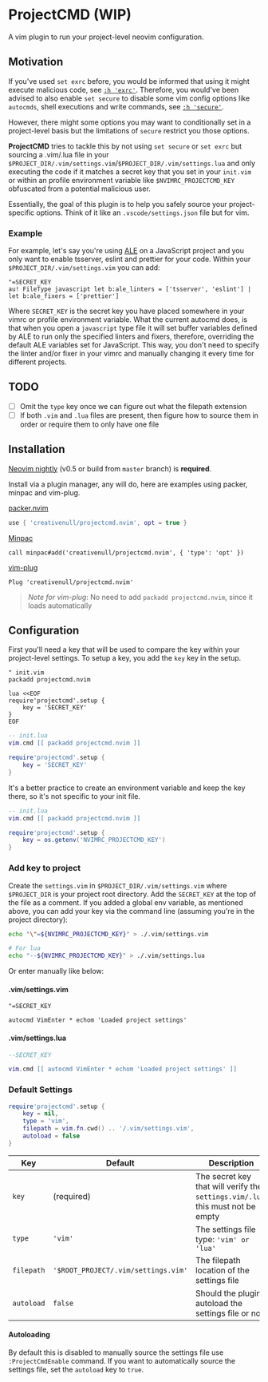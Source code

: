 # ProjectCMD (WIP)

A vim plugin to run your project-level neovim configuration.

## Motivation

If you've used `set exrc` before, you would be informed that using it might execute malicious code, see
[`:h 'exrc'`][vim-exrc]. Therefore, you would've been advised to also enable `set secure` to disable some vim config
options like `autocmds`, shell executions and write commands, see [`:h 'secure'`][vim-secure].

However, there might some options you may want to conditionally set in a project-level basis but the limitations of
`secure` restrict you those options.

__ProjectCMD__ tries to tackle this by not using `set secure` or `set exrc` but sourcing a .vim/.lua file in
your `$PROJECT_DIR/.vim/settings.vim`/`$PROJECT_DIR/.vim/settings.lua` and only executing the code if it matches a
secret key that you set in your `init.vim` or within an profile environment variable like `$NVIMRC_PROJECTCMD_KEY`
obfuscated from a potential malicious user.

Essentially, the goal of this plugin is to help you safely source your project-specific options. Think of it like an
`.vscode/settings.json` file but for vim.

### Example

For example, let's say you're using [ALE][ale-plugin] on a JavaScript project and you only want to enable tsserver,
eslint and prettier for your code. Within your `$PROJECT_DIR/.vim/settings.vim` you can add:

```vim
"=SECRET_KEY
au! FileType javascript let b:ale_linters = ['tsserver', 'eslint'] | let b:ale_fixers = ['prettier']
```

Where `SECRET_KEY` is the secret key you have placed somewhere in your vimrc or profile environment variable. What the
current autocmd does, is that when you open a `javascript` type file it will set buffer variables defined by ALE to run
only the specified linters and fixers, therefore, overriding the default ALE variables set for JavaScript. This way, you
don't need to specify the linter and/or fixer in your vimrc and manually changing it every time for different projects.

## TODO

+ [ ] Omit the `type` key once we can figure out what the filepath extension
+ [ ] If both `.vim` and `.lua` files are present, then figure how to source them in order or require them to only have
one file

## Installation

[Neovim nightly][nightly] (v0.5 or build from `master` branch) is __required__.

Install via a plugin manager, any will do, here are examples using packer, minpac and vim-plug.

[packer.nvim][packer]

```lua
use { 'creativenull/projectcmd.nvim', opt = true }
```

[Minpac][minpac]

```vim
call minpac#add('creativenull/projectcmd.nvim', { 'type': 'opt' })
```

[vim-plug][vim-plug]

```vim
Plug 'creativenull/projectcmd.nvim'
```

> _Note for vim-plug_: No need to add `packadd projectcmd.nvim`, since it loads automatically

## Configuration

First you'll need a key that will be used to compare the key within your project-level settings. To setup a key, you
add the `key` key in the setup.

```vim
" init.vim
packadd projectcmd.nvim

lua <<EOF
require'projectcmd'.setup {
    key = 'SECRET_KEY'
}
EOF
```

```lua
-- init.lua
vim.cmd [[ packadd projectcmd.nvim ]]

require'projectcmd'.setup {
    key = 'SECRET_KEY'
}
```

It's a better practice to create an environment variable and keep the key there, so it's not specific to your init file.

```lua
-- init.lua
vim.cmd [[ packadd projectcmd.nvim ]]

require'projectcmd'.setup {
    key = os.getenv('NVIMRC_PROJECTCMD_KEY')
}
```

### Add key to project

Create the `settings.vim` in `$PROJECT_DIR/.vim/settings.vim` where `$PROJECT_DIR` is your project root directory.
Add the `SECRET_KEY` at the top of the file as a comment. If you added a global env variable, as mentioned above, you
can add your key via the command line (assuming you're in the project directory):

```sh
echo "\"=${NVIMRC_PROJECTCMD_KEY}" > ./.vim/settings.vim

# For lua
echo "--${NVIMRC_PROJECTCMD_KEY}" > ./.vim/settings.lua
```

Or enter manually like below:

#### .vim/settings.vim

```vim
"=SECRET_KEY

autocmd VimEnter * echom 'Loaded project settings'
```

#### .vim/settings.lua

```lua
--SECRET_KEY

vim.cmd [[ autocmd VimEnter * echom 'Loaded project settings' ]]
```

### Default Settings

```lua
require'projectcmd'.setup {
    key = nil,
    type = 'vim',
    filepath = vim.fn.cwd() .. '/.vim/settings.vim',
    autoload = false
}
```

Key | Default | Description
----|---------|------------
`key` | (required) | The secret key that will verify the `settings.vim/.lua`, this must not be empty
`type` | `'vim'` | The settings file type: `'vim' or 'lua'`
`filepath` | `'$ROOT_PROJECT/.vim/settings.vim'` | The filepath location of the settings file
`autoload` | `false` | Should the plugin autoload the settings file or not

#### Autoloading

By default this is disabled to manually source the settings file use `:ProjectCmdEnable` command. If you want to
automatically source the settings file, set the `autoload` key to `true`.

[nightly]: https://github.com/neovim/neovim/releases/tag/nightly
[packer]: https://github.com/wbthomason/packer.nvim
[minpac]: https://github.com/k-takata/minpac
[vim-plug]: https://github.com/junegunn/vim-plug
[ale-plugin]: https://github.com/dense-analysis/ale
[vim-exrc]: https://vimhelp.org/options.txt.html#'exrc'
[vim-secure]: https://vimhelp.org/options.txt.html#'secure'
